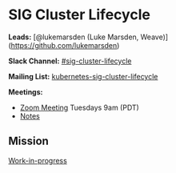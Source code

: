 # SIG Cluster Lifecycle

**Leads:** [@lukemarsden (Luke Marsden, Weave)] (https://github.com/lukemarsden)

**Slack Channel:** [#sig-cluster-lifecycle](https://kubernetes.slack.com/messages/sig-cluster-lifecycle/)

**Mailing List:** [kubernetes-sig-cluster-lifecycle](https://groups.google.com/forum/#!forum/kubernetes-sig-cluster-lifecycle)

**Meetings:**
- [Zoom Meeting](https://zoom.us/j/166836624) Tuesdays 9am (PDT)
- [Notes](https://docs.google.com/document/d/1deJYPIF4LmhGjDVaqrswErIrV7mtwJgovtLnPCDxP7U/edit)



Mission
-------

[Work-in-progress](https://docs.google.com/document/d/1E4cspBTKfzXGxlfMJRIpk-zC4CzoDz8VF_DyofcBNeo/edit)
